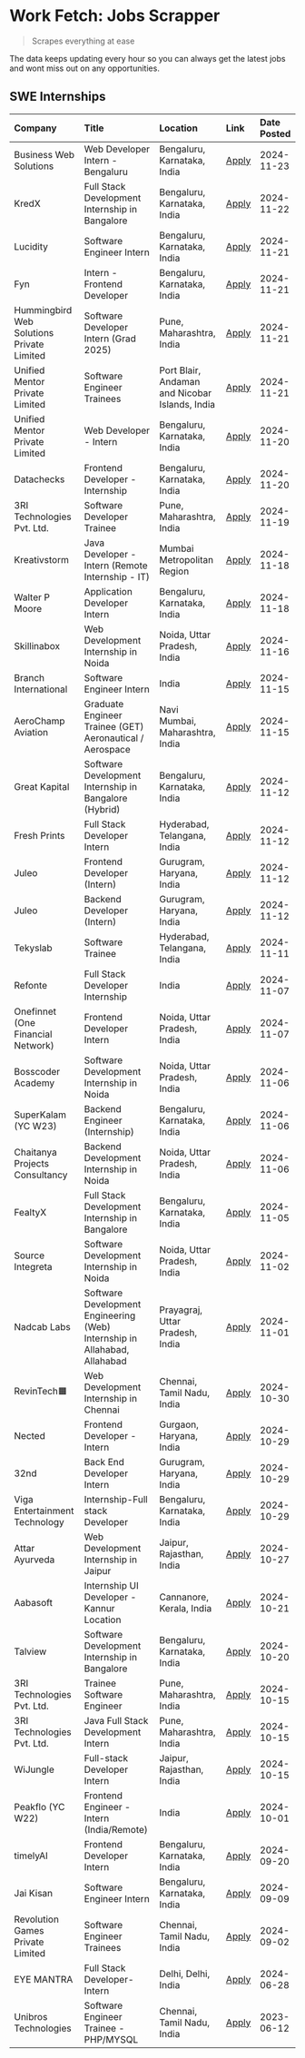 # Work Fetch: Jobs Scrapper
> Scrapes everything at ease

The data keeps updating every hour so you can always get the latest jobs and wont miss out on any opportunities.

## SWE Internships
<!--START_SECTION:workfetch-->
| Company                                   | Title                                                                     | Location                                       | Link                                                                                                                                                                                                                                        | Date Posted   |
|:------------------------------------------|:--------------------------------------------------------------------------|:-----------------------------------------------|:--------------------------------------------------------------------------------------------------------------------------------------------------------------------------------------------------------------------------------------------|:--------------|
| Business Web Solutions                    | Web Developer Intern - Bengaluru                                          | Bengaluru, Karnataka, India                    | [Apply](https://in.linkedin.com/jobs/view/web-developer-intern-bengaluru-at-business-web-solutions-4081769308?position=60&pageNum=0&refId=TxddAWnoUKKnNccGAgCN7w%3D%3D&trackingId=QDImg4Lbjp7Qh2F8%2B%2F%2B3aw%3D%3D)                       | 2024-11-23    |
| KredX                                     | Full Stack Development Internship in Bangalore                            | Bengaluru, Karnataka, India                    | [Apply](https://in.linkedin.com/jobs/view/full-stack-development-internship-in-bangalore-at-kredx-4082021747?position=21&pageNum=0&refId=TxddAWnoUKKnNccGAgCN7w%3D%3D&trackingId=Dm2ApluCh43%2FODCaTH9YyA%3D%3D)                            | 2024-11-22    |
| Lucidity                                  | Software Engineer Intern                                                  | Bengaluru, Karnataka, India                    | [Apply](https://in.linkedin.com/jobs/view/software-engineer-intern-at-lucidity-4081805788?position=8&pageNum=0&refId=TxddAWnoUKKnNccGAgCN7w%3D%3D&trackingId=vGCWb6qh%2BWwxzz7Rcbi5Eg%3D%3D)                                                | 2024-11-21    |
| Fyn                                       | Intern - Frontend Developer                                               | Bengaluru, Karnataka, India                    | [Apply](https://in.linkedin.com/jobs/view/intern-frontend-developer-at-fyn-4079706595?position=16&pageNum=0&refId=TxddAWnoUKKnNccGAgCN7w%3D%3D&trackingId=slrqcdYA7QQmm8u1ycYhzg%3D%3D)                                                     | 2024-11-21    |
| Hummingbird Web Solutions Private Limited | Software Developer Intern (Grad 2025)                                     | Pune, Maharashtra, India                       | [Apply](https://in.linkedin.com/jobs/view/software-developer-intern-grad-2025-at-hummingbird-web-solutions-private-limited-4079796998?position=23&pageNum=0&refId=TxddAWnoUKKnNccGAgCN7w%3D%3D&trackingId=O1Jci0kEAOhBUfHOkuBU9Q%3D%3D)     | 2024-11-21    |
| Unified Mentor Private Limited            | Software Engineer Trainees                                                | Port Blair, Andaman and Nicobar Islands, India | [Apply](https://in.linkedin.com/jobs/view/software-engineer-trainees-at-unified-mentor-private-limited-4079707508?position=50&pageNum=0&refId=TxddAWnoUKKnNccGAgCN7w%3D%3D&trackingId=Ekv%2FNhQrKVVSp0hONbEXag%3D%3D)                       | 2024-11-21    |
| Unified Mentor Private Limited            | Web Developer - Intern                                                    | Bengaluru, Karnataka, India                    | [Apply](https://in.linkedin.com/jobs/view/web-developer-intern-at-unified-mentor-private-limited-4078450055?position=46&pageNum=0&refId=TxddAWnoUKKnNccGAgCN7w%3D%3D&trackingId=ZFW4tt6TSFgqAD%2FtyKdvHA%3D%3D)                             | 2024-11-20    |
| Datachecks                                | Frontend Developer - Internship                                           | Bengaluru, Karnataka, India                    | [Apply](https://in.linkedin.com/jobs/view/frontend-developer-internship-at-datachecks-4078365869?position=48&pageNum=0&refId=TxddAWnoUKKnNccGAgCN7w%3D%3D&trackingId=7KkPkZDscw4%2FJM6qJh0f7g%3D%3D)                                        | 2024-11-20    |
| 3RI Technologies Pvt. Ltd.                | Software Developer Trainee                                                | Pune, Maharashtra, India                       | [Apply](https://in.linkedin.com/jobs/view/software-developer-trainee-at-3ri-technologies-pvt-ltd-4080283578?position=29&pageNum=0&refId=TxddAWnoUKKnNccGAgCN7w%3D%3D&trackingId=6JIupJixRPtpKw5LBfvFkg%3D%3D)                               | 2024-11-19    |
| Kreativstorm                              | Java Developer - Intern (Remote Internship - IT)                          | Mumbai Metropolitan Region                     | [Apply](https://in.linkedin.com/jobs/view/java-developer-intern-remote-internship-it-at-kreativstorm-4079340084?position=22&pageNum=0&refId=TxddAWnoUKKnNccGAgCN7w%3D%3D&trackingId=i0pc%2B%2Bpg1z2Hy4A4MgzHIg%3D%3D)                       | 2024-11-18    |
| Walter P Moore                            | Application Developer Intern                                              | Bengaluru, Karnataka, India                    | [Apply](https://in.linkedin.com/jobs/view/application-developer-intern-at-walter-p-moore-4077126811?position=28&pageNum=0&refId=TxddAWnoUKKnNccGAgCN7w%3D%3D&trackingId=j0wYeS1Qmf%2F5cRM%2Ba63Hdw%3D%3D)                                   | 2024-11-18    |
| Skillinabox                               | Web Development Internship in Noida                                       | Noida, Uttar Pradesh, India                    | [Apply](https://in.linkedin.com/jobs/view/web-development-internship-in-noida-at-skillinabox-4077783016?position=24&pageNum=0&refId=TxddAWnoUKKnNccGAgCN7w%3D%3D&trackingId=CTbss7kQFSBnCeYrnSrjRA%3D%3D)                                   | 2024-11-16    |
| Branch International                      | Software Engineer Intern                                                  | India                                          | [Apply](https://in.linkedin.com/jobs/view/software-engineer-intern-at-branch-international-4054425650?position=41&pageNum=0&refId=TxddAWnoUKKnNccGAgCN7w%3D%3D&trackingId=n9uKEp%2FElfTJpVHhmUB6tw%3D%3D)                                   | 2024-11-15    |
| AeroChamp Aviation                        | Graduate Engineer Trainee (GET) Aeronautical / Aerospace                  | Navi Mumbai, Maharashtra, India                | [Apply](https://in.linkedin.com/jobs/view/graduate-engineer-trainee-get-aeronautical-aerospace-at-aerochamp-aviation-4075807848?position=45&pageNum=0&refId=TxddAWnoUKKnNccGAgCN7w%3D%3D&trackingId=va97Fpy8vDRvfLXcjBJweg%3D%3D)           | 2024-11-15    |
| Great Kapital                             | Software Development Internship in Bangalore (Hybrid)                     | Bengaluru, Karnataka, India                    | [Apply](https://in.linkedin.com/jobs/view/software-development-internship-in-bangalore-hybrid-at-great-kapital-4074322094?position=20&pageNum=0&refId=TxddAWnoUKKnNccGAgCN7w%3D%3D&trackingId=dzoYPVb7HXeZ2EnFnwAFHQ%3D%3D)                 | 2024-11-12    |
| Fresh Prints                              | Full Stack Developer Intern                                               | Hyderabad, Telangana, India                    | [Apply](https://in.linkedin.com/jobs/view/full-stack-developer-intern-at-fresh-prints-4074759619?position=32&pageNum=0&refId=TxddAWnoUKKnNccGAgCN7w%3D%3D&trackingId=afT9a7E83Th0eF8WidI2ng%3D%3D)                                          | 2024-11-12    |
| Juleo                                     | Frontend Developer (Intern)                                               | Gurugram, Haryana, India                       | [Apply](https://in.linkedin.com/jobs/view/frontend-developer-intern-at-juleo-4072443159?position=33&pageNum=0&refId=TxddAWnoUKKnNccGAgCN7w%3D%3D&trackingId=jFFalNDXAA0zV%2FmDc1TfQw%3D%3D)                                                 | 2024-11-12    |
| Juleo                                     | Backend Developer (Intern)                                                | Gurugram, Haryana, India                       | [Apply](https://in.linkedin.com/jobs/view/backend-developer-intern-at-juleo-4072437848?position=53&pageNum=0&refId=TxddAWnoUKKnNccGAgCN7w%3D%3D&trackingId=PlaBwc6WzQF57pjN8JVD9w%3D%3D)                                                    | 2024-11-12    |
| Tekyslab                                  | Software Trainee                                                          | Hyderabad, Telangana, India                    | [Apply](https://in.linkedin.com/jobs/view/software-trainee-at-tekyslab-4074128169?position=47&pageNum=0&refId=TxddAWnoUKKnNccGAgCN7w%3D%3D&trackingId=%2FxkazQ4fMvp1KEfIGfOfgA%3D%3D)                                                       | 2024-11-11    |
| Refonte                                   | Full Stack Developer Internship                                           | India                                          | [Apply](https://in.linkedin.com/jobs/view/full-stack-developer-internship-at-refonte-4071576773?position=27&pageNum=0&refId=TxddAWnoUKKnNccGAgCN7w%3D%3D&trackingId=yUQMCDBI0Grdvw2cVYSr6g%3D%3D)                                           | 2024-11-07    |
| Onefinnet (One Financial Network)         | Frontend Developer Intern                                                 | Noida, Uttar Pradesh, India                    | [Apply](https://in.linkedin.com/jobs/view/frontend-developer-intern-at-onefinnet-one-financial-network-4067260672?position=34&pageNum=0&refId=TxddAWnoUKKnNccGAgCN7w%3D%3D&trackingId=mYTADZdBxqelrH%2FY3lZAsA%3D%3D)                       | 2024-11-07    |
| Bosscoder Academy                         | Software Development Internship in Noida                                  | Noida, Uttar Pradesh, India                    | [Apply](https://in.linkedin.com/jobs/view/software-development-internship-in-noida-at-bosscoder-academy-4070090866?position=10&pageNum=0&refId=TxddAWnoUKKnNccGAgCN7w%3D%3D&trackingId=NMhxbOwY62CaiUEbe9Z%2BWA%3D%3D)                      | 2024-11-06    |
| SuperKalam (YC W23)                       | Backend Engineer (Internship)                                             | Bengaluru, Karnataka, India                    | [Apply](https://in.linkedin.com/jobs/view/backend-engineer-internship-at-superkalam-yc-w23-4069134451?position=26&pageNum=0&refId=TxddAWnoUKKnNccGAgCN7w%3D%3D&trackingId=KkXT4KqXrlAbczm%2FUwhtLQ%3D%3D)                                   | 2024-11-06    |
| Chaitanya Projects Consultancy            | Backend Development Internship in Noida                                   | Noida, Uttar Pradesh, India                    | [Apply](https://in.linkedin.com/jobs/view/backend-development-internship-in-noida-at-chaitanya-projects-consultancy-4070090859?position=58&pageNum=0&refId=TxddAWnoUKKnNccGAgCN7w%3D%3D&trackingId=HX%2BfpB2lfbwlu%2FPFGM4OAw%3D%3D)        | 2024-11-06    |
| FealtyX                                   | Full Stack Development Internship in Bangalore                            | Bengaluru, Karnataka, India                    | [Apply](https://in.linkedin.com/jobs/view/full-stack-development-internship-in-bangalore-at-fealtyx-4067118640?position=40&pageNum=0&refId=TxddAWnoUKKnNccGAgCN7w%3D%3D&trackingId=dpCzqXLc6FS3sJ9FqLBRmA%3D%3D)                            | 2024-11-05    |
| Source Integreta                          | Software Development Internship in Noida                                  | Noida, Uttar Pradesh, India                    | [Apply](https://in.linkedin.com/jobs/view/software-development-internship-in-noida-at-source-integreta-4066120527?position=13&pageNum=0&refId=TxddAWnoUKKnNccGAgCN7w%3D%3D&trackingId=owxckXnVL8pdw%2Bf5FRuI3g%3D%3D)                       | 2024-11-02    |
| Nadcab Labs                               | Software Development Engineering (Web) Internship in Allahabad, Allahabad | Prayagraj, Uttar Pradesh, India                | [Apply](https://in.linkedin.com/jobs/view/software-development-engineering-web-internship-in-allahabad-allahabad-at-nadcab-labs-4064940107?position=9&pageNum=0&refId=TxddAWnoUKKnNccGAgCN7w%3D%3D&trackingId=Bpo1YgWvnydShGtOXB0e7Q%3D%3D) | 2024-11-01    |
| RevinTech🟧                                | Web Development Internship in Chennai                                     | Chennai, Tamil Nadu, India                     | [Apply](https://in.linkedin.com/jobs/view/web-development-internship-in-chennai-at-revintech%F0%9F%9F%A7-4063327819?position=59&pageNum=0&refId=TxddAWnoUKKnNccGAgCN7w%3D%3D&trackingId=fW6BOSj89XzfFSea43O0Xw%3D%3D)                       | 2024-10-30    |
| Nected                                    | Frontend Developer - Intern                                               | Gurgaon, Haryana, India                        | [Apply](https://in.linkedin.com/jobs/view/frontend-developer-intern-at-nected-4060911002?position=7&pageNum=0&refId=TxddAWnoUKKnNccGAgCN7w%3D%3D&trackingId=zLeWE%2FxL79N%2F6%2FZBcL%2FAXg%3D%3D)                                           | 2024-10-29    |
| 32nd                                      | Back End Developer Intern                                                 | Gurugram, Haryana, India                       | [Apply](https://in.linkedin.com/jobs/view/back-end-developer-intern-at-32nd-4062280105?position=36&pageNum=0&refId=TxddAWnoUKKnNccGAgCN7w%3D%3D&trackingId=mERJPX3Js38Ud2%2Fs5%2Bbedw%3D%3D)                                                | 2024-10-29    |
| Viga Entertainment Technology             | Internship-Full stack Developer                                           | Bengaluru, Karnataka, India                    | [Apply](https://in.linkedin.com/jobs/view/internship-full-stack-developer-at-viga-entertainment-technology-4061962911?position=37&pageNum=0&refId=TxddAWnoUKKnNccGAgCN7w%3D%3D&trackingId=n5ZM8wi4%2BCB2d4%2Fj6sI8hw%3D%3D)                 | 2024-10-29    |
| Attar Ayurveda                            | Web Development Internship in Jaipur                                      | Jaipur, Rajasthan, India                       | [Apply](https://in.linkedin.com/jobs/view/web-development-internship-in-jaipur-at-attar-ayurveda-4060435312?position=35&pageNum=0&refId=TxddAWnoUKKnNccGAgCN7w%3D%3D&trackingId=hqFzaiaZpo0BKiGL2ax7qw%3D%3D)                               | 2024-10-27    |
| Aabasoft                                  | Internship UI Developer - Kannur Location                                 | Cannanore, Kerala, India                       | [Apply](https://in.linkedin.com/jobs/view/internship-ui-developer-kannur-location-at-aabasoft-4055898437?position=18&pageNum=0&refId=TxddAWnoUKKnNccGAgCN7w%3D%3D&trackingId=tN6JlkMVuMS%2BDxQGp19vvw%3D%3D)                                | 2024-10-21    |
| Talview                                   | Software Development Internship in Bangalore                              | Bengaluru, Karnataka, India                    | [Apply](https://in.linkedin.com/jobs/view/software-development-internship-in-bangalore-at-talview-4055420944?position=4&pageNum=0&refId=TxddAWnoUKKnNccGAgCN7w%3D%3D&trackingId=huAl%2FdGmfudI73uaI3DNVQ%3D%3D)                             | 2024-10-20    |
| 3RI Technologies Pvt. Ltd.                | Trainee Software Engineer                                                 | Pune, Maharashtra, India                       | [Apply](https://in.linkedin.com/jobs/view/trainee-software-engineer-at-3ri-technologies-pvt-ltd-4048233384?position=30&pageNum=0&refId=TxddAWnoUKKnNccGAgCN7w%3D%3D&trackingId=pfgg2oq2et6gIn73xnVh%2BA%3D%3D)                              | 2024-10-15    |
| 3RI Technologies Pvt. Ltd.                | Java Full Stack Development Intern                                        | Pune, Maharashtra, India                       | [Apply](https://in.linkedin.com/jobs/view/java-full-stack-development-intern-at-3ri-technologies-pvt-ltd-4048231995?position=42&pageNum=0&refId=TxddAWnoUKKnNccGAgCN7w%3D%3D&trackingId=3V0dvKnW3H3TBx%2BTyjZcAg%3D%3D)                     | 2024-10-15    |
| WiJungle                                  | Full-stack Developer Intern                                               | Jaipur, Rajasthan, India                       | [Apply](https://in.linkedin.com/jobs/view/full-stack-developer-intern-at-wijungle-4048227759?position=55&pageNum=0&refId=TxddAWnoUKKnNccGAgCN7w%3D%3D&trackingId=jl6mMnXVa2EBDX%2BkqpaxSw%3D%3D)                                            | 2024-10-15    |
| Peakflo (YC W22)                          | Frontend Engineer - Intern (India/Remote)                                 | India                                          | [Apply](https://in.linkedin.com/jobs/view/frontend-engineer-intern-india-remote-at-peakflo-yc-w22-4037729755?position=6&pageNum=0&refId=TxddAWnoUKKnNccGAgCN7w%3D%3D&trackingId=N%2FzEdFtHwNdHgc4q5PdI2w%3D%3D)                             | 2024-10-01    |
| timelyAI                                  | Frontend Developer Intern                                                 | Bengaluru, Karnataka, India                    | [Apply](https://in.linkedin.com/jobs/view/frontend-developer-intern-at-timelyai-4030925040?position=12&pageNum=0&refId=TxddAWnoUKKnNccGAgCN7w%3D%3D&trackingId=s4vLs6kQMqmnwp1NKjE2bw%3D%3D)                                                | 2024-09-20    |
| Jai Kisan                                 | Software Engineer Intern                                                  | Bengaluru, Karnataka, India                    | [Apply](https://in.linkedin.com/jobs/view/software-engineer-intern-at-jai-kisan-4024075360?position=39&pageNum=0&refId=TxddAWnoUKKnNccGAgCN7w%3D%3D&trackingId=v1mOLvc%2FTVindlC1o3%2Bc1Q%3D%3D)                                            | 2024-09-09    |
| Revolution Games Private Limited          | Software Engineer Trainees                                                | Chennai, Tamil Nadu, India                     | [Apply](https://in.linkedin.com/jobs/view/software-engineer-trainees-at-revolution-games-private-limited-4015912927?position=38&pageNum=0&refId=TxddAWnoUKKnNccGAgCN7w%3D%3D&trackingId=06huR5hl7V0X2C0%2FeF7TPA%3D%3D)                     | 2024-09-02    |
| EYE MANTRA                                | Full Stack Developer- Intern                                              | Delhi, Delhi, India                            | [Apply](https://in.linkedin.com/jobs/view/full-stack-developer-intern-at-eye-mantra-3960988037?position=56&pageNum=0&refId=TxddAWnoUKKnNccGAgCN7w%3D%3D&trackingId=2CsZEhPIIAdOu8B0cqBdoA%3D%3D)                                            | 2024-06-28    |
| Unibros Technologies                      | Software Engineer Trainee - PHP/MYSQL                                     | Chennai, Tamil Nadu, India                     | [Apply](https://in.linkedin.com/jobs/view/software-engineer-trainee-php-mysql-at-unibros-technologies-3656599241?position=52&pageNum=0&refId=TxddAWnoUKKnNccGAgCN7w%3D%3D&trackingId=ZmG5afJ1S3WnqV3QnHQMqA%3D%3D)                          | 2023-06-12    |
<!--END_SECTION:workfetch-->
